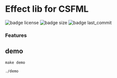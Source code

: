 # Effect lib for CSFML


![badge license](https://img.shields.io/github/license/frnikho/csfml_effect_lib?style=for-the-badge)
![badge size](https://img.shields.io/github/languages/code-size/frnikho/csfml_effect_lib?style=for-the-badge)
![badge last_commit](https://img.shields.io/github/last-commit/frnikho/csfml_effect_lib?style=for-the-badge)


### Features

## demo

`make demo`

`./demo` 